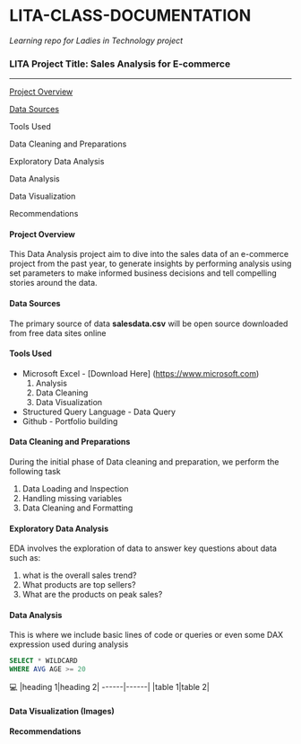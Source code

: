# LITA-CLASS-DOCUMENTATION
*Learning repo for Ladies in Technology project*

### LITA Project Title: Sales Analysis for E-commerce
---
[Project Overview](#project-overview)

[Data Sources](data-sources)


Tools Used 

Data Cleaning and Preparations

Exploratory Data Analysis

Data Analysis

Data Visualization 

Recommendations




#### Project Overview
This Data Analysis project aim to dive into the sales data of an e-commerce project from the past year, to generate insights by performing analysis using set parameters to make informed business decisions and tell compelling stories around the data.


#### Data Sources
The primary source of data **salesdata.csv** will be open source downloaded from free data sites online

#### Tools Used 
- Microsoft Excel - [Download Here] (https://www.microsoft.com) 
  1. Analysis
  2. Data Cleaning
  3. Data Visualization
- Structured Query Language - Data Query
- Github - Portfolio building

#### Data Cleaning and Preparations
 During the initial phase of Data cleaning and preparation, we perform the following task
 1. Data Loading and Inspection
 2. Handling missing variables
 3. Data Cleaning and Formatting

#### Exploratory Data Analysis
EDA involves the exploration of data to answer key questions about data such as:
1. what is the overall sales trend?
2. What products are top sellers?
3. What are the products on peak sales?

####  Data Analysis
This is where we include basic lines of code or queries or even some DAX expression used during analysis

```SQL
SELECT * WILDCARD
WHERE AVG AGE >= 20
```
💻
|heading 1|heading 2|
------|------|
|table 1|table 2|


#### Data Visualization (Images)



####  Recommendations
